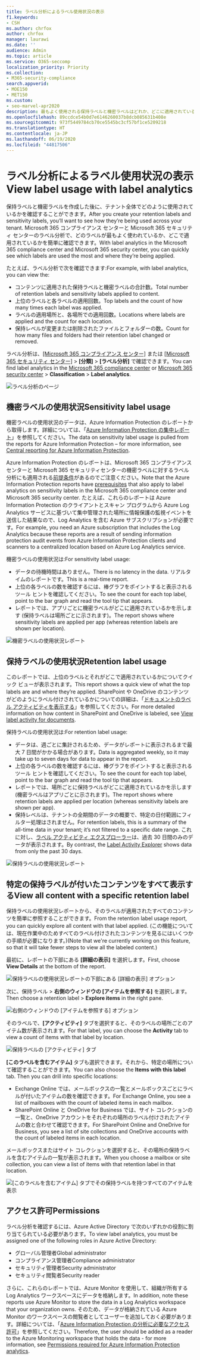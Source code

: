 ```yaml
---
title: ラベル分析によるラベル使用状況の表示
f1.keywords:
- CSH
ms.author: chrfox
author: chrfox
manager: laurawi
ms.date: ''
audience: Admin
ms.topic: article
ms.service: O365-seccomp
localization_priority: Priority
ms.collection:
- M365-security-compliance
search.appverid:
- MOE150
- MET150
ms.custom:
- seo-marvel-apr2020
description: 最もよく使用される保持ラベルと機密ラベルはどれか、どこに適用されているかをすばやく確認する方法について説明します。
ms.openlocfilehash: 89ccdce54b0d7e6146260037b8dcb085631b408e
ms.sourcegitcommit: 973f5449784cb70ce5545bc3cf57bf1ce5209218
ms.translationtype: HT
ms.contentlocale: ja-JP
ms.lasthandoff: 06/19/2020
ms.locfileid: "44817506"
---
```

# <a name="view-label-usage-with-label-analytics"></a><span data-ttu-id="f3ccf-103">ラベル分析によるラベル使用状況の表示</span><span class="sxs-lookup"><span data-stu-id="f3ccf-103">View label usage with label analytics</span></span>

<span data-ttu-id="f3ccf-104">保持ラベルと機密ラベルを作成した後に、テナント全体でどのように使用されているかを確認することができます。</span><span class="sxs-lookup"><span data-stu-id="f3ccf-104">After you create your retention labels and sensitivity labels, you’ll want to see how they’re being used across your tenant.</span></span> <span data-ttu-id="f3ccf-105">Microsoft 365 コンプライアンス センターと Microsoft 365 セキュリティ センターのラベル分析で、どのラベルが最もよく使われているか、どこで適用されているかを簡単に確認できます。</span><span class="sxs-lookup"><span data-stu-id="f3ccf-105">With label analytics in the Microsoft 365 compliance center and Microsoft 365 security center, you can quickly see which labels are used the most and where they’re being applied.</span></span>

<span data-ttu-id="f3ccf-106">たとえば、ラベル分析で次を確認できます:</span><span class="sxs-lookup"><span data-stu-id="f3ccf-106">For example, with label analytics, you can view the:</span></span>

- <span data-ttu-id="f3ccf-107">コンテンツに適用された保持ラベルと機密ラベルの合計数。</span><span class="sxs-lookup"><span data-stu-id="f3ccf-107">Total number of retention labels and sensitivity labels applied to content.</span></span>
- <span data-ttu-id="f3ccf-108">上位のラベルと各ラベルの適用回数。</span><span class="sxs-lookup"><span data-stu-id="f3ccf-108">Top labels and the count of how many times each label was applied.</span></span>
- <span data-ttu-id="f3ccf-109">ラベルの適用場所と、各場所での適用回数。</span><span class="sxs-lookup"><span data-stu-id="f3ccf-109">Locations where labels are applied and the count for each location.</span></span>
- <span data-ttu-id="f3ccf-110">保持レベルが変更または削除されたファイルとフォルダーの数。</span><span class="sxs-lookup"><span data-stu-id="f3ccf-110">Count for how many files and folders had their retention label changed or removed.</span></span>

<span data-ttu-id="f3ccf-111">ラベル分析は、[[Microsoft 365 コンプライアンス センター]](https://compliance.microsoft.com/labelanalytics) または [[Microsoft 365 セキュリティ センター]](https://security.microsoft.com/labelanalytics)  >  **[分類]**  >  **[ラベル分析]** で確認できます。</span><span class="sxs-lookup"><span data-stu-id="f3ccf-111">You can find label analytics in the [Microsoft 365 compliance center](https://compliance.microsoft.com/labelanalytics) or [Microsoft 365 security center](https://security.microsoft.com/labelanalytics) > **Classification** > **Label analytics**.</span></span>

![ラベル分析のページ](../media/label-analytics-page.png)

## <a name="sensitivity-label-usage"></a><span data-ttu-id="f3ccf-113">機密ラベルの使用状況</span><span class="sxs-lookup"><span data-stu-id="f3ccf-113">Sensitivity label usage</span></span>

<span data-ttu-id="f3ccf-114">機密ラベルの使用状況のデータは、Azure Information Protection のレポートから取得します。詳細については、「[Azure Information Protection の集中レポート](https://docs.microsoft.com/azure/information-protection/reports-aip)」を参照してください。</span><span class="sxs-lookup"><span data-stu-id="f3ccf-114">The data on sensitivity label usage is pulled from the reports for Azure Information Protection – for more information, see [Central reporting for Azure Information Protection](https://docs.microsoft.com/azure/information-protection/reports-aip).</span></span>

<span data-ttu-id="f3ccf-115">Azure Information Protection のレポートは、Microsoft 365 コンプライアンス センターと Microsoft 365 セキュリティセンターの機密ラベルに対するラベル分析にも適用される[前提条件](/azure/information-protection/reports-aip#prerequisites)があるのでご注意ください。</span><span class="sxs-lookup"><span data-stu-id="f3ccf-115">Note that the Azure Information Protection reports have [prerequisites](/azure/information-protection/reports-aip#prerequisites) that also apply to label analytics on sensitivity labels in the Microsoft 365 compliance center and Microsoft 365 security center.</span></span> <span data-ttu-id="f3ccf-116">たとえば、これらのレポートは Azure Information Protection のクライアントとスキャン プログラムから Azure Log Analytics サービスに基づいて集中管理された場所に情報保護の監視イベントを送信した結果なので、Log Analytics を含む Azure サブスクリプションが必要です。</span><span class="sxs-lookup"><span data-stu-id="f3ccf-116">For example, you need an Azure subscription that includes the Log Analytics because these reports are a result of sending information protection audit events from Azure Information Protection clients and scanners to a centralized location based on Azure Log Analytics service.</span></span>

<span data-ttu-id="f3ccf-117">機密ラベルの使用状況は:</span><span class="sxs-lookup"><span data-stu-id="f3ccf-117">For sensitivity label usage:</span></span>

- <span data-ttu-id="f3ccf-118">データの待機時間はありません。</span><span class="sxs-lookup"><span data-stu-id="f3ccf-118">There is no latency in the data.</span></span> <span data-ttu-id="f3ccf-119">リアルタイムのレポートです。</span><span class="sxs-lookup"><span data-stu-id="f3ccf-119">This is a real-time report.</span></span>
- <span data-ttu-id="f3ccf-120">上位の各ラベルの数を確認するには、棒グラフをポイントすると表示されるツール ヒントを確認してください。</span><span class="sxs-lookup"><span data-stu-id="f3ccf-120">To see the count for each top label, point to the bar graph and read the tool tip that appears.</span></span>
- <span data-ttu-id="f3ccf-121">レポートでは、アプリごとに機密ラベルがどこに適用されているかを示します (保持ラベルは場所ごとに示されます)。</span><span class="sxs-lookup"><span data-stu-id="f3ccf-121">The report shows where sensitivity labels are applied per app (whereas retention labels are shown per location).</span></span>

![機密ラベルの使用状況レポート](../media/sensitivity-label-usage-report.png)

## <a name="retention-label-usage"></a><span data-ttu-id="f3ccf-123">保持ラベルの使用状況</span><span class="sxs-lookup"><span data-stu-id="f3ccf-123">Retention label usage</span></span>

<span data-ttu-id="f3ccf-124">このレポートでは、上位のラベルとそれがどこで適用されているかについてクイック ビューが表示されます。</span><span class="sxs-lookup"><span data-stu-id="f3ccf-124">This report shows a quick view of what the top labels are and where they’re applied.</span></span> <span data-ttu-id="f3ccf-125">SharePoint や OneDrive のコンテンツがどのようにラベル付けされているかについての詳細は、「[ドキュメントのラベル アクティビティを表示する](view-label-activity-for-documents.md)」を参照してください。</span><span class="sxs-lookup"><span data-stu-id="f3ccf-125">For more detailed information on how content in SharePoint and OneDrive is labeled, see [View label activity for documents](view-label-activity-for-documents.md).</span></span>

<span data-ttu-id="f3ccf-126">保持ラベルの使用状況は:</span><span class="sxs-lookup"><span data-stu-id="f3ccf-126">For retention label usage:</span></span>

- <span data-ttu-id="f3ccf-127">データは、週ごとに集計されるため、データがレポートに表示されるまで最大 7 日間がかかる場合があります。</span><span class="sxs-lookup"><span data-stu-id="f3ccf-127">Data is aggregated weekly, so it may take up to seven days for data to appear in the report.</span></span>
- <span data-ttu-id="f3ccf-128">上位の各ラベルの数を確認するには、棒グラフをポイントすると表示されるツール ヒントを確認してください。</span><span class="sxs-lookup"><span data-stu-id="f3ccf-128">To see the count for each top label, point to the bar graph and read the tool tip that appears.</span></span>
- <span data-ttu-id="f3ccf-129">レポートでは、場所ごとに保持ラベルがどこに適用されているかを示します (機密ラベルはアプリごとに示されます)。</span><span class="sxs-lookup"><span data-stu-id="f3ccf-129">The report shows where retention labels are applied per location (whereas sensitivity labels are shown per app).</span></span>
- <span data-ttu-id="f3ccf-130">保持レベルは、テナントの全期間のデータの概要で、特定の日付範囲にフィルター処理はされません。</span><span class="sxs-lookup"><span data-stu-id="f3ccf-130">For retention labels, this is a summary of the all-time data in your tenant; it’s not filtered to a specific date range.</span></span> <span data-ttu-id="f3ccf-131">これに対し、[ラベル アクティビティ エクスプローラー](view-label-activity-for-documents.md)は、過去 30 日間のみのデータが表示されます。</span><span class="sxs-lookup"><span data-stu-id="f3ccf-131">By contrast, the [Label Activity Explorer](view-label-activity-for-documents.md) shows data from only the past 30 days.</span></span>

![保持ラベルの使用状況レポート](../media/retention-label-usage-report.png)

## <a name="view-all-content-with-a-specific-retention-label"></a><span data-ttu-id="f3ccf-133">特定の保持ラベルが付いたコンテンツをすべて表示する</span><span class="sxs-lookup"><span data-stu-id="f3ccf-133">View all content with a specific retention label</span></span>

<span data-ttu-id="f3ccf-134">保持ラベルの使用状況レポートから、そのラベルが適用されたすべてのコンテンツを簡単に参照することができます。</span><span class="sxs-lookup"><span data-stu-id="f3ccf-134">From the retention label usage report, you can quickly explore all content with that label applied.</span></span> <span data-ttu-id="f3ccf-135">(この機能については、現在作業中のためすべてのラベル付けされたコンテンツを見るにはいくつかの手順が必要になります。)</span><span class="sxs-lookup"><span data-stu-id="f3ccf-135">(Note that we're currently working on this feature, so that it will take fewer steps to view all the labeled content.)</span></span>

<span data-ttu-id="f3ccf-136">最初に、レポートの下部にある **[詳細の表示]** を選択します。</span><span class="sxs-lookup"><span data-stu-id="f3ccf-136">First, choose **View Details** at the bottom of the report.</span></span>

![保持ラベルの使用状況レポートの下部にある [詳細の表示] オプション](../media/retention-label-usage-view-details.png)

<span data-ttu-id="f3ccf-138">次に、保持ラベル > **右側のウィンドウの [アイテムを参照する]** を選択します。</span><span class="sxs-lookup"><span data-stu-id="f3ccf-138">Then choose a retention label > **Explore items** in the right pane.</span></span>

![右側のウィンドウの [アイテムを参照する] オプション](../media/retention-label-usage-explore-items.png)

<span data-ttu-id="f3ccf-140">そのラベルで、**[アクティビティ]** タブを選択すると、そのラベルの場所ごとのアイテム数が表示されます。</span><span class="sxs-lookup"><span data-stu-id="f3ccf-140">For that label, you can choose the **Activity** tab to view a count of items with that label by location.</span></span>

![保持ラベルの [アクティビティ] タブ](../media/retention-label-usage-activity-tab.png)

<span data-ttu-id="f3ccf-142">**[このラベルを含むアイテム]** タブも選択できます。それから、特定の場所について確認することができます。</span><span class="sxs-lookup"><span data-stu-id="f3ccf-142">You can also choose the **Items with this label** tab. Then you can drill into specific locations:</span></span>

- <span data-ttu-id="f3ccf-143">Exchange Online では、メールボックスの一覧とメールボックスごとにラベルが付いたアイテムの数を確認できます。</span><span class="sxs-lookup"><span data-stu-id="f3ccf-143">For Exchange Online, you see a list of mailboxes with the count of labeled items in each mailbox.</span></span>
- <span data-ttu-id="f3ccf-144">SharePoint Online と OneDrive for Business では、サイト コレクションの一覧と、OneDrive アカウントをそれぞれの場所のラベル付けされたアイテムの数と合わせて確認できます。</span><span class="sxs-lookup"><span data-stu-id="f3ccf-144">For SharePoint Online and OneDrive for Business, you see a list of site collections and OneDrive accounts with the count of labeled items in each location.</span></span>

<span data-ttu-id="f3ccf-145">メールボックスまたはサイト コレクションを選択すると、その場所の保持ラベルを含むアイテムの一覧が表示されます。</span><span class="sxs-lookup"><span data-stu-id="f3ccf-145">When you choose a mailbox or site collection, you can view a list of items with that retention label in that location.</span></span>

![[このラベルを含むアイテム] タブでその保持ラベルを持つすべてのアイテムを表示](../media/retention-label-usage-content-explorer.png)

## <a name="permissions"></a><span data-ttu-id="f3ccf-147">アクセス許可</span><span class="sxs-lookup"><span data-stu-id="f3ccf-147">Permissions</span></span>

<span data-ttu-id="f3ccf-148">ラベル分析を確認するには、Azure Active Directory で次のいずれかの役割に割り当てられている必要があります。</span><span class="sxs-lookup"><span data-stu-id="f3ccf-148">To view label analytics, you must be assigned one of the following roles in Azure Active Directory:</span></span>

- <span data-ttu-id="f3ccf-149">グローバル管理者</span><span class="sxs-lookup"><span data-stu-id="f3ccf-149">Global administrator</span></span>
- <span data-ttu-id="f3ccf-150">コンプライアンス管理者</span><span class="sxs-lookup"><span data-stu-id="f3ccf-150">Compliance administrator</span></span>
- <span data-ttu-id="f3ccf-151">セキュリティ管理者</span><span class="sxs-lookup"><span data-stu-id="f3ccf-151">Security administrator</span></span>
- <span data-ttu-id="f3ccf-152">セキュリティ閲覧者</span><span class="sxs-lookup"><span data-stu-id="f3ccf-152">Security reader</span></span>

<span data-ttu-id="f3ccf-153">さらに、これらのレポートでは、Azure Monitor を使用して、組織が所有する Log Analytics ワークスペースにデータを格納します。</span><span class="sxs-lookup"><span data-stu-id="f3ccf-153">In addition, note these reports use Azure Monitor to store the data in a Log Analytics workspace that your organization owns.</span></span> <span data-ttu-id="f3ccf-154">そのため、データが格納されている Azure Monitor のワークスペースの閲覧者としてユーザーを追加しておく必要があります。詳細については、「[Azure Information Protection の分析に必要なアクセス許可](https://docs.microsoft.com/azure/information-protection/reports-aip#permissions-required-for-azure-information-protection-analytics)」を参照してください。</span><span class="sxs-lookup"><span data-stu-id="f3ccf-154">Therefore, the user should be added as a reader to the Azure Monitoring workspace that holds the data - for more information, see [Permissions required for Azure Information Protection analytics](https://docs.microsoft.com/azure/information-protection/reports-aip#permissions-required-for-azure-information-protection-analytics).</span></span>

